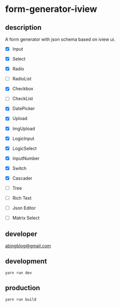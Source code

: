 # form-generator-iview

## description

A form generator with json schema based on iview ui.

- [x] Input
- [x] Select
- [x] Radio
 - [ ] RadioList
- [x] Checkbox
 - [ ] CheckList
- [x] DatePicker
- [x] Upload
 - [x] ImgUpload
- [x] LogicInput
- [x] LogicSelect
- [x] InputNumber
- [x] Switch
- [x] Cascader
- [ ] Tree
- [ ] Rich Text
- [ ] Json Editor
- [ ] Matrix Select



## developer

abingblog@gmail.com

## development

`yarn run dev`

## production

`yarn run build`
